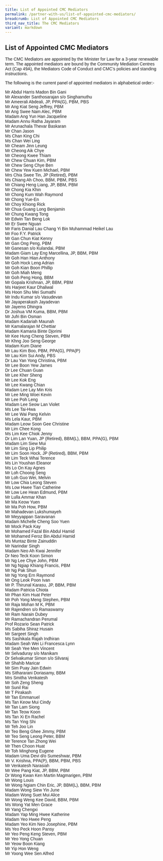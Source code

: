 ```yaml
---
title: List of Appointed CMC Mediators
permalink: /partner-with-us/list-of-appointed-cmc-mediators/
breadcrumb: List of Appointed CMC Mediators
third_nav_title: The CMC Mediators
variant: markdown
---
```

## List of Appointed CMC Mediators

<p style="font-family:arial;">The CMC Mediators are appointed by the Minister for Law for a 3-year renewable term. The appointed mediators are bound by the Community Mediation Centres Act (Cap 49A), the Mediators Code of Conduct and CMC’s policies and standing instructions.</p>

<p style="font-family:arial;">The following is the current panel of appointed mediators in alphabetical order:-</p>

<p style="font-family:arial;">Mr	Abdul Harris Madon Bin Gani <br>
Mr	Alexander Santhosarajan s/o Singhamuthu <br>	
Mr	Ameerali Abdeali, JP, PPA(G), PBM, PBS <br>
Mr	Ang Kiat Seng Jeffrey, PBM <br>
Mr	Ang Swee Nam Alec, PBM <br>
Madam	Ang Yun Han Jacqueline <br>
Madam	Annu Ratha Jayaram <br>
Mr	Arunachala Thevar Baskaran <br>
Mr	Chan Jason <br>	
Ms	Chan King Chi <br>	
Ms	Chan Wei Ling <br> 
Mr	Cheam Jinn Leung <br>	
Mr	Cheong Aik Chye <br>	
Mr	Cheong Kwee Thiam <br>	
Mr	Chew Chuan Kim, PBM <br>
Mr	Chew Seng Chye Ben <br>	
Mr	Chew Yew Kuen Michael, PBM <br>
Mrs	Chia Swee Tin, JP (Retired), PBM <br>
Ms	Chiang Ah Choo, BBM, PBM, PBS <br>
Mr	Chiang Heng Liang, JP, BBM, PBM <br>
Mr	Chong Kia Khin <br>
Mr	Chong Kum Wah Raymond <br>
Mr	Chong Yue-En <br>	
Mr	Choy Khiong Rick <br>
Mr	Chua Guang Long Benjamin <br>
Mr	Chung Kwang Tong <br>	
Mr	Edwin Tan Beng Lok <br>
Mr	Er Swee Nguan <br>
Mr	Faris Danial Lau Chang Yi Bin Muhammad Heikel Lau <br>	
Mr	Foo F.Y. Patrick <br>
Mr	Gan Chun Kiat Kenny <br>
Mr	Gan Ong Peng, PBM <br>
Mr	Ganesan s/o Kulandai, PBM <br>
Madam 	Giam Lay Eng Marcellina, JP, BBM, PBM <br>
Mr	Goh Han Hian Anthony <br>
Mr	Goh Hock Leng Adrian <br>
Mr	Goh Kian Boon Phillip <br>
Mr	Goh Miah Meng <br>
Mr	Goh Peng Hong, BBM <br>
Mr	Gopala Krishnan, JP, BBM, PBM <br>
Ms	Harjeet Kaur Dhaliwal <br>
Ms	Hoon Shu Mei Sumathi <br>
Mr	Indu Kumar s/o Vasudevan <br>
Mr	Jayaperakash Jayadevan <br>
Mr	Jayems	Dhingra <br>
Dr	Joshua VM Kuma, BBM, PBM <br>
Mr	Jufri Bin Osman	<br>
Madam	Kadariah Maunah <br>	
Mr	Kamalarajan M Chettiar <br>
Madam	Kamaria Binte Djorimi <br>
Mr	Kee Hung Cheng Steven, PBM <br>
Mr	Khng Joo Seng George <br>
Madam	Kum Diane <br>	
Mr	Lau Kim Boo, PBM, PPA(G), PPA(P) <br>
Mr	Lau Kim Sui Andy, PBS <br>
Dr	Lau Yan Yong Christina, PBM <br>
Mr	Lee Boon Yew James <br>
Dr	Lee Chuan Guan <br>
Mr	Lee Kher Sheng <br>
Mr	Lee Kok Eng <br>
Mr	Lee Kwang Chian <br>	
Madam	Lee Lay Min Kris <br>
Mr	Lee Ming Woei Kevin <br>
Mr	Lee Poh Leng <br>
Madam	Lee Seow Lan Violet <br>	
Ms	Lee Tai-Hwa <br>
Mr	Lee Wai Pang Kelvin <br>
Ms	Lela Kaur, PBM <br>
Madam	Leow Soon Gee Christine <br>
Mr	Lim Chee Kong <br>
Ms	Lim Kee Chiok Jenny <br>	
Dr	Lim Lan Yuan, JP (Retired), BBM(L), BBM, PPA(G), PBM <br>
Madam	Lim Siew Mui <br>
Mr	Lim Sing Lip Philip <br>
Mr	Lim Soon Hock, JP (Retired), BBM, PBM <br>
Mr	Lim Teck Whai Terence <br>
Ms	Lin Youshan Eleanor <br>
Ms	Lo On Kay Agnes	<br>
Mr	Loh Choong Seng <br>
Mr	Loh Guo Wei, Melvin <br>
Mr	Low Chia Leong Steven <br>
Ms	Low Hwee Tian Catherine <br>
Mr	Low Lee Hean Edmund, PBM <br>
Mr	Lulla Ammar Khan <br>
Mr	Ma Keow Yuen <br>
Mr	Ma Poh How, PBM <br>
Mr	Mahadevan Lukshumayeh <br>
Mr	Meyyappan Saravanan <br>
Madam	Michelle Cheng Soo Yuen <br>	
Mr	Mock Pack Kay <br>
Mr	Mohamed Fazal Bin Abdul Hamid <br>	
Mr	Mohamed Feroz Bin Abdul Hamid <br>
Ms	Muntaz Binte Zainuddin <br>
Mr	Narindar Singh <br>
Madam	Neo Ah Kwai Jennifer <br>	
Dr	Neo Teck Koon Simon <br>
Mr	Ng Lee Chye John, PBM <br>
Mr	Ng Ngiap Khiang Francis, PBM <br>
Mr	Ng Pak Shun <br>
Mr	Ng Yong Ern Raymond <br>	
Mr	Ong Leok Poon Ivan <br>
Mr	P. Thirunal Karasu, JP, BBM, PBM <br>
Madam	Patricia Chiota <br>
Mr	Phan Kim Huat Peter <br>
Mr	Poh Yong Meng Stephen, PBM <br>
Mr	Raja Mohan M K, PBM <br>
Mr	Rajendren s/o Ramaswamy <br>
Mr	Ram Narain Dubey <br>
Mr	Ramachandran Perumal <br>
Prof	Rozario Sean Patrick <br>	
Ms	Sabiha Shiraz Husain <br>
Mr	Sargeet Singh <br>
Ms	Sashikala Rajah Indhiran <br>
Madam	Seah Wei Li Francesca Lynn <br>
Mr	Seah Yee Men Vincent <br>
Mr	Selvaduray s/o Manikam <br>
Dr	Selvakumar Simon s/o Silvaraj <br>
Mr	Shahib Maricar <br>
Mr	Sim Puay Jain Edwin <br>
Ms	Sithararani Doriasamy, BBM <br>
Mrs	Smitha Venkatesh <br>
Mr	Soh Zeng Sheng <br>
Mr	Sunil Rai <br>
Mr	T Pirakash <br>
Mr	Tan Emmanuel <br>
Ms	Tan Keow Mui Cindy <br>
Mr	Tan Lam Siong <br>
Mr	Tan Teow Koon <br>
Ms	Tan Xi En Rachel <br>
Ms	Tan Ying Shi <br>
Mr	Teh Joo Lin <br>
Mr	Teo Beng Ghee Jimmy, PBM <br>
Mr	Teo Seng Leong Peter, BBM <br>
Mr	Terence Tan Zhong Wei <br>
Mr	Then Choon Huat <br>
Mr	Toh Minghong Eugene <br>
Madam	Uma Devi d/o Sumeshwar,	PBM <br>
Mr 	V. Krishna, PPA(P), BBM, PBM, PBS <br>
Mr	Venkatesh Narasiah <br>
Mr	Wee Pang Kiat, JP, BBM, PBM <br>
Dr	Wong Kwan Ken Martin Magmarigen, PBM <br>
Mr	Wong Louis <br>
Mr	Wong Ngiam Chin Eric, JP, BBM(L), BBM, PBM <br>
Madam	Wong Siew Yin June <br>
Madam	Wong Suet Mui Alice <br>
Mr	Wong Weng Kee David, BBM, PBM <br>
Ms	Wong Yat Men Grace <br>
Mr	Yang Chengxi <br>
Madam	Yap Ming Hwee Katherine <br>	
Madam	Yeo Hwee Peng <br>
Madam	Yeo Kim Neo Josephine, PBM <br>
Ms	Yeo Peck Hoon Pansy <br>
Mr	Yeo Peng Keng Steven, PBM <br>
Mr	Yeo Yong Chuan <br>
Mr	Yeow Boon Kiang <br>
Mr	Yip Hon Weng <br>
Mr	Yoong Wee Sen Alfred <br></p>